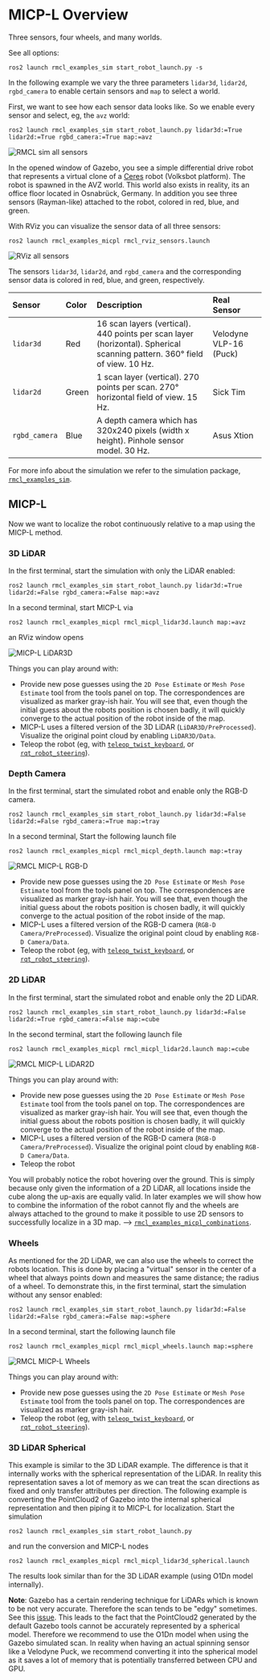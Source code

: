 # MICP-L Overview

Three sensors, four wheels, and many worlds.



See all options:
```console
ros2 launch rmcl_examples_sim start_robot_launch.py -s
```

In the following example we vary the three parameters `lidar3d`, `lidar2d`, `rgbd_camera` to enable certain sensors and `map` to select a world.

First, we want to see how each sensor data looks like. So we enable every sensor and select, eg, the `avz` world:

```console
ros2 launch rmcl_examples_sim start_robot_launch.py lidar3d:=True lidar2d:=True rgbd_camera:=True map:=avz
```

![RMCL sim all sensors](/rmcl_examples_sim/.media/gazebo_allsensors_avz.png)

In the opened window of Gazebo, you see a simple differential drive robot that represents a virtual clone of a [Ceres](https://github.com/uos/ceres_robot) robot (Volksbot platform). The robot is spawned in the AVZ world. This world also exists in reality, its an office floor located in Osnabrück, Germany. In addition you see three sensors (Rayman-like) attached to the robot, colored in red, blue, and green.

With RViz you can visualize the sensor data of all three sensors:
```console
ros2 launch rmcl_examples_micpl rmcl_rviz_sensors.launch
```

![RViz all sensors](/rmcl_examples_sim/.media/rviz_allsensors_avz.png)

The sensors `lidar3d`, `lidar2d`, and `rgbd_camera` and the corresponding sensor data is colored in red, blue, and green, respectively. 

|    Sensor     | Color |   Description |  Real Sensor | 
|:-------------|:---|:--------|:-----------|
| `lidar3d`     | Red | 16 scan layers (vertical). 440 points per scan layer (horizontal). Spherical scanning pattern. 360° field of view. 10 Hz. | Velodyne VLP-16 (Puck) |
| `lidar2d`     | Green | 1 scan layer (vertical). 270 points per scan. 270° horizontal field of view. 15 Hz. | Sick Tim |
| `rgbd_camera` | Blue  | A depth camera which has 320x240 pixels (width x height). Pinhole sensor model. 30 Hz. | Asus Xtion |

For more info about the simulation we refer to the simulation package, [`rmcl_examples_sim`](/rmcl_examples_sim/).

## MICP-L

Now we want to localize the robot continuously relative to a map using the MICP-L method.

### 3D LiDAR

In the first terminal, start the simulation with only the LiDAR enabled:

```console
ros2 launch rmcl_examples_sim start_robot_launch.py lidar3d:=True lidar2d:=False rgbd_camera:=False map:=avz
```

In a second terminal, start MICP-L via

```console
ros2 launch rmcl_examples_micpl rmcl_micpl_lidar3d.launch map:=avz
```

an RViz window opens

![MICP-L LiDAR3D](.media/rmcl_examples_micpl_lidar3d.png)


Things you can play around with:
- Provide new pose guesses using the `2D Pose Estimate` or `Mesh Pose Estimate` tool from the tools panel on top.
The correspondences are visualized as marker gray-ish hair. You will see that, even though the initial guess about the robots position is chosen badly, it will quickly converge to the actual position of the robot inside of the map.
- MICP-L uses a filtered version of the 3D LiDAR (`LiDAR3D/PreProcessed`). Visualize the original point cloud by enabling `LiDAR3D/Data`.
- Teleop the robot (eg, with [`teleop_twist_keyboard`](https://index.ros.org/r/teleop_twist_keyboard/), or [`rqt_robot_steering`](https://github.com/ros-visualization/rqt_robot_steering)).

### Depth Camera

In the first terminal, start the simulated robot and enable only the RGB-D camera.

```console
ros2 launch rmcl_examples_sim start_robot_launch.py lidar3d:=False lidar2d:=False rgbd_camera:=True map:=tray
```

In a second terminal, Start the following launch file

```console
ros2 launch rmcl_examples_micpl rmcl_micpl_depth.launch map:=tray
```

![RMCL MICP-L RGB-D](.media/rmcl_examples_micpl_depth.png)

- Provide new pose guesses using the `2D Pose Estimate` or `Mesh Pose Estimate` tool from the tools panel on top.
The correspondences are visualized as marker gray-ish hair. You will see that, even though the initial guess about the robots position is chosen badly, it will quickly converge to the actual position of the robot inside of the map.
- MICP-L uses a filtered version of the RGB-D camera (`RGB-D Camera/PreProcessed`). Visualize the original point cloud by enabling `RGB-D Camera/Data`.
- Teleop the robot (eg, with [`teleop_twist_keyboard`](https://index.ros.org/r/teleop_twist_keyboard/), or [`rqt_robot_steering`](https://github.com/ros-visualization/rqt_robot_steering)).


### 2D LiDAR

In the first terminal, start the simulated robot and enable only the 2D LiDAR.

```console
ros2 launch rmcl_examples_sim start_robot_launch.py lidar3d:=False lidar2d:=True rgbd_camera:=False map:=cube
```

In the second terminal, start the following launch file

```console
ros2 launch rmcl_examples_micpl rmcl_micpl_lidar2d.launch map:=cube
```

![RMCL MICP-L LiDAR2D](.media/rmcl_examples_micpl_lidar2d.png)

Things you can play around with:
- Provide new pose guesses using the `2D Pose Estimate` or `Mesh Pose Estimate` tool from the tools panel on top.
The correspondences are visualized as marker gray-ish hair. You will see that, even though the initial guess about the robots position is chosen badly, it will quickly converge to the actual position of the robot inside of the map.
- MICP-L uses a filtered version of the RGB-D camera (`RGB-D Camera/PreProcessed`). Visualize the original point cloud by enabling `RGB-D Camera/Data`.
- Teleop the robot

You will probably notice the robot hovering over the ground. This is simply because only given the information of a 2D LiDAR, all locations inside the cube along the up-axis are equally valid. In later examples we will show how to combine the information of the robot cannot fly and the wheels are always attached to the ground to make it possible to use 2D sensors to successfully localize in a 3D map. --> [`rmcl_examples_micpl_combinations`](/rmcl_examples_micpl_combinations/).

### Wheels

As mentioned for the 2D LiDAR, we can also use the wheels to correct the robots location. This is done by placing a "virtual" sensor in the center of a wheel that always points down and measures the same distance; the radius of a wheel. 
To demonstrate this, in the first terminal, start the simulation without any sensor enabled:

```console
ros2 launch rmcl_examples_sim start_robot_launch.py lidar3d:=False lidar2d:=False rgbd_camera:=False map:=sphere
```

In a second terminal, start the following launch file

```console
ros2 launch rmcl_examples_micpl rmcl_micpl_wheels.launch map:=sphere
```

![RMCL MICP-L Wheels](.media/rmcl_examples_micpl_wheels.png)


Things you can play around with:
- Provide new pose guesses using the `2D Pose Estimate` or `Mesh Pose Estimate` tool from the tools panel on top.
The correspondences are visualized as marker gray-ish hair.
- Teleop the robot (eg, with [`teleop_twist_keyboard`](https://index.ros.org/r/teleop_twist_keyboard/), or [`rqt_robot_steering`](https://github.com/ros-visualization/rqt_robot_steering)).



### 3D LiDAR Spherical

This example is similar to the 3D LiDAR example. The difference is that it internally works with the spherical representation of the LiDAR. In reality this representation saves a lot of memory as we can treat the scan directions as fixed and only transfer attributes per direction. The following example is converting the PointCloud2 of Gazebo into the internal spherical representation and then piping it to MICP-L for localization. Start the simulation

```console
ros2 launch rmcl_examples_sim start_robot_launch.py
```

and run the conversion and MICP-L nodes

```console
ros2 launch rmcl_examples_micpl rmcl_micpl_lidar3d_spherical.launch
```

The results look similar than for the 3D LiDAR example (using O1Dn model internally).

**Note**: Gazebo has a certain rendering technique for LiDARs which is known to be not very accurate. Therefore the scan tends to be "edgy" sometimes. See this [issue](https://github.com/gazebosim/gz-sim/issues/2743). This leads to the fact that the PointCloud2 generated by the default Gazebo tools cannot be accurately represented by a spherical model. Therefore we recommend to use the O1Dn model when using the Gazebo simulated scan. In reality when having an actual spinning sensor like a Velodyne Puck, we recommend converting it into the spherical model as it saves a lot of memory that is potentially transferred between CPU and GPU.

